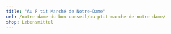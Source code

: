 ```yaml
---
title: "Au P'tit Marché de Notre-Dame"
url: /notre-dame-du-bon-conseil/au-ptit-marche-de-notre-dame/
shop: Lebensmittel
---
```

